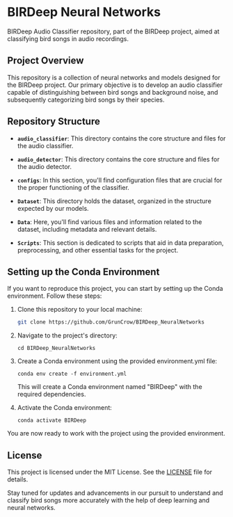 # BIRDeep Neural Networks

BIRDeep Audio Classifier repository, part of the BIRDeep project, aimed at classifying bird songs in audio recordings.

## Project Overview
This repository is a collection of neural networks and models designed for the BIRDeep project. Our primary objective is to develop an audio classifier capable of distinguishing between bird songs and background noise, and subsequently categorizing bird songs by their species.

## Repository Structure

- **`audio_classifier`**: This directory contains the core structure and files for the audio classifier.

- **`audio_detector`**: This directory contains the core structure and files for the audio detector.

- **`configs`**: In this section, you'll find configuration files that are crucial for the proper functioning of the classifier.

- **`Dataset`**: This directory holds the dataset, organized in the structure expected by our models.

- **`Data`**: Here, you'll find various files and information related to the dataset, including metadata and relevant details.

- **`Scripts`**: This section is dedicated to scripts that aid in data preparation, preprocessing, and other essential tasks for the project.

## Setting up the Conda Environment

If you want to reproduce this project, you can start by setting up the Conda environment. Follow these steps:

1. Clone this repository to your local machine:

   ```bash
   git clone https://github.com/GrunCrow/BIRDeep_NeuralNetworks
    ```

2. Navigate to the project's directory:
    ```
    cd BIRDeep_NeuralNetworks
    ```

3. Create a Conda environment using the provided environment.yml file:

    ```
    conda env create -f environment.yml
    ```

    This will create a Conda environment named "BIRDeep" with the required dependencies.

4. Activate the Conda environment:

    ```
    conda activate BIRDeep
    ```

You are now ready to work with the project using the provided environment.




<!--## Getting Started

Before using the audio classifier, make sure to follow these steps:

1. Install the necessary dependencies by running the provided setup script.

2. Download the dataset and place it in the `Dataset` directory, adhering to the expected structure.

3. Configure the classifier by editing the files in the `configs` directory as needed.

4. Run the preprocessing scripts available in the `Scripts` section to prepare the data for training.

## Usage

Once you've completed the setup, you can use the audio classifier to detect bird songs and classify them by species. Detailed instructions on how to use the classifier can be found in the `audio_classifier` directory.-->

## License

This project is licensed under the MIT License. See the [LICENSE](LICENSE) file for details.

Stay tuned for updates and advancements in our pursuit to understand and classify bird songs more accurately with the help of deep learning and neural networks.

